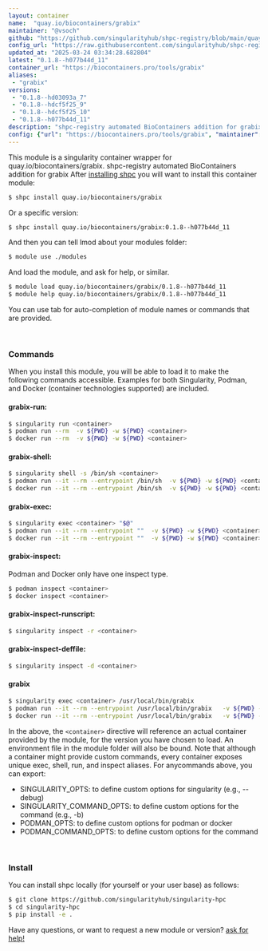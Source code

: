 ```yaml
---
layout: container
name:  "quay.io/biocontainers/grabix"
maintainer: "@vsoch"
github: "https://github.com/singularityhub/shpc-registry/blob/main/quay.io/biocontainers/grabix/container.yaml"
config_url: "https://raw.githubusercontent.com/singularityhub/shpc-registry/main/quay.io/biocontainers/grabix/container.yaml"
updated_at: "2025-03-24 03:34:28.682804"
latest: "0.1.8--h077b44d_11"
container_url: "https://biocontainers.pro/tools/grabix"
aliases:
 - "grabix"
versions:
 - "0.1.8--hd03093a_7"
 - "0.1.8--hdcf5f25_9"
 - "0.1.8--hdcf5f25_10"
 - "0.1.8--h077b44d_11"
description: "shpc-registry automated BioContainers addition for grabix"
config: {"url": "https://biocontainers.pro/tools/grabix", "maintainer": "@vsoch", "description": "shpc-registry automated BioContainers addition for grabix", "latest": {"0.1.8--h077b44d_11": "sha256:8b3ef76e6d893ef83009458593246c222fce795fea281a30f95a7a88f169729a"}, "tags": {"0.1.8--hd03093a_7": "sha256:3b47aa01ebae80973bac561d1fa8cf58f3828264d744e7ee5798f72052152db8", "0.1.8--hdcf5f25_9": "sha256:10cc7c0b5b9b86cf39558b4ddd76c273966f41faa7500a293ea9fe383613ff3f", "0.1.8--hdcf5f25_10": "sha256:43f92f89d0d33519f480eb49252139424552daac2ce4d95e3b0c6635880c09aa", "0.1.8--h077b44d_11": "sha256:8b3ef76e6d893ef83009458593246c222fce795fea281a30f95a7a88f169729a"}, "docker": "quay.io/biocontainers/grabix", "aliases": {"grabix": "/usr/local/bin/grabix"}}
---
```


This module is a singularity container wrapper for quay.io/biocontainers/grabix.
shpc-registry automated BioContainers addition for grabix
After [installing shpc](#install) you will want to install this container module:


```bash
$ shpc install quay.io/biocontainers/grabix
```

Or a specific version:

```bash
$ shpc install quay.io/biocontainers/grabix:0.1.8--h077b44d_11
```

And then you can tell lmod about your modules folder:

```bash
$ module use ./modules
```

And load the module, and ask for help, or similar.

```bash
$ module load quay.io/biocontainers/grabix/0.1.8--h077b44d_11
$ module help quay.io/biocontainers/grabix/0.1.8--h077b44d_11
```

You can use tab for auto-completion of module names or commands that are provided.

<br>

### Commands

When you install this module, you will be able to load it to make the following commands accessible.
Examples for both Singularity, Podman, and Docker (container technologies supported) are included.

#### grabix-run:

```bash
$ singularity run <container>
$ podman run --rm  -v ${PWD} -w ${PWD} <container>
$ docker run --rm  -v ${PWD} -w ${PWD} <container>
```

#### grabix-shell:

```bash
$ singularity shell -s /bin/sh <container>
$ podman run --it --rm --entrypoint /bin/sh  -v ${PWD} -w ${PWD} <container>
$ docker run --it --rm --entrypoint /bin/sh  -v ${PWD} -w ${PWD} <container>
```

#### grabix-exec:

```bash
$ singularity exec <container> "$@"
$ podman run --it --rm --entrypoint ""  -v ${PWD} -w ${PWD} <container> "$@"
$ docker run --it --rm --entrypoint ""  -v ${PWD} -w ${PWD} <container> "$@"
```

#### grabix-inspect:

Podman and Docker only have one inspect type.

```bash
$ podman inspect <container>
$ docker inspect <container>
```

#### grabix-inspect-runscript:

```bash
$ singularity inspect -r <container>
```

#### grabix-inspect-deffile:

```bash
$ singularity inspect -d <container>
```


#### grabix

```bash
$ singularity exec <container> /usr/local/bin/grabix
$ podman run --it --rm --entrypoint /usr/local/bin/grabix   -v ${PWD} -w ${PWD} <container> -c " $@"
$ docker run --it --rm --entrypoint /usr/local/bin/grabix   -v ${PWD} -w ${PWD} <container> -c " $@"
```



In the above, the `<container>` directive will reference an actual container provided
by the module, for the version you have chosen to load. An environment file in the
module folder will also be bound. Note that although a container
might provide custom commands, every container exposes unique exec, shell, run, and
inspect aliases. For anycommands above, you can export:

 - SINGULARITY_OPTS: to define custom options for singularity (e.g., --debug)
 - SINGULARITY_COMMAND_OPTS: to define custom options for the command (e.g., -b)
 - PODMAN_OPTS: to define custom options for podman or docker
 - PODMAN_COMMAND_OPTS: to define custom options for the command

<br>

### Install

You can install shpc locally (for yourself or your user base) as follows:

```bash
$ git clone https://github.com/singularityhub/singularity-hpc
$ cd singularity-hpc
$ pip install -e .
```

Have any questions, or want to request a new module or version? [ask for help!](https://github.com/singularityhub/singularity-hpc/issues)